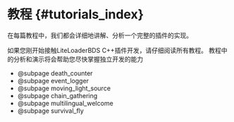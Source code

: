# 教程 {#tutorials_index}

在每篇教程中，我们都会详细地讲解、分析一个完整的插件的实现。

如果您刚开始接触LiteLoaderBDS C++插件开发，请仔细阅读所有教程。
教程中的分析和演示将会帮助您尽快掌握独立开发的能力

* @subpage death_counter
* @subpage event_logger
* @subpage moving_light_source
* @subpage chain_gathering
* @subpage multilingual_welcome
* @subpage survival_fly